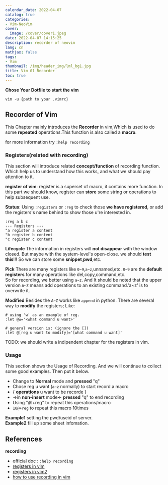 ```yaml
---
calendar_date: 2022-04-07
catalog: true
categories:
- Vim-NeoVim
cover:
  image: /cover/cover1.jpeg
date: 2022-04-07 14:15:25
description: recorder of neovim
lang: cn
mathjax: false
tags:
- Vim
thumbnail: /img/header_img/lml_bg1.jpg
title: Vim 01 Recorder
toc: true
---
```


**Chose Your Dotfile to start the vim**

```shell
vim -u {path to your .vimrc}
```

## Recorder of Vim

This Chapter mainly introduces the **Recorder** in vim,Which is used to do some **repeated** operations.This function is also called a **macro**.

for more information try `:help recording`

### Registers(related with recording)

This section will introduce related **concept/function** of recording function. Which help us to understand how this works, and what we should pay attention to it.

**register of vim**: register is a superset of macro, it contains more function. In this part we should know, register can **store** some string or operations to help subsequent use. 

**Status**:
Using `:registers` or `:reg` to check those **we have registered**, or add the registers's name behind to show those u're interested in.

```vim
:reg a b c 
--- Registers ---
"a register a content
"b register b content
"c register c content
```

**Lifecycle**
The information in registers will **not disappear** with the window closed. But maybe with the system-level's open-close. we should **test this**!!! So we can store some **snippet**,**pwd**,etc. 


**Pick**
There are many registers like `0~9`,`a~z`,unnamed,etc. `0~9` are the **default registers** for many operations like del,copy,command,etc.  
So for recording, we better using `a~z`. And It should be noted that the upper version `A~Z` means add operations to an existing command.'a~z' is to overwrite it.

**Modified**
Besides the `A~Z` works like `append` in python. There are several way to **modify** the registers; 
Like: 

```vim
# using 'w' as an example of reg.
:let @w='<what command u want>'

# general version is: (ignore the [])
:let @[reg u want to modify]='[what command u want]'
```

TODO: we should write a indipendent chapter for the registers in vim.

### Usage

This section shows the Usage of Recording. And we will continue to collect some good examples. Then put it below.

- Change to **Normal** mode and **pressed** "q"
- Chose reg u want (`a~z` normally) to start record a macro
- { **operations** u want to be recorde }
- ->in **non-insert** mode<- **pressed** "q" to end recording
- Using "@+reg" to repeat this operations/macro
- `10@+reg` to repeat this macro 10times

**Example1** setting the pwd/useid of server.  
**Example2** fill up some sheet infomation.

## References

**recording**

- official doc : `:help recording`
- [registers in vim](https://einverne.github.io/post/2017/11/vim-registers.html)
- [registers in vim2](https://juejin.cn/post/6906120745228632077)
- [how to use recording in vim](https://www.jianshu.com/p/f08ed3d6273e)